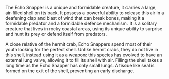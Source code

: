 The Echo Snapper is a unique and formidable creature, it carries a large, air-filled shell on its back. It possess a powerful ability to release this air in a deafening clap and blast of wind that can break bones, making it a formidable predator and a formidable defence mechanism. It is a solitary creature that lives in rocky coastal areas, using its unique ability to surprise and hunt its prey or defend itself from predators.

A close relative of the hermit crab, Echo Snappers spend most of their youth looking for the perfect shell. Unlike hermit crabs, they do not live in this shell, instead using it as a weapon: this species has evolved to have an external lung valve, allowing it to fill its shell with air. Filling the shell takes a long time as the Echo Snapper has only small lungs. A tissue like seal is formed on the exit of the shell, preventing an early discharge. 
